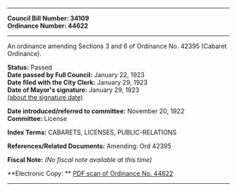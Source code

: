 * * * * *  
  
**Council Bill Number: [](#h0)[](#h2)34109**   
**Ordinance Number: 44622**  
  
* * * * *  
  
An ordinance amending Sections 3 and 6 of Ordinance No. 42395 (Cabaret Ordinance).  
  
**Status:** Passed   
**Date passed by Full Council:** January 22, 1923   
**Date filed with the City Clerk:** January 29, 1923   
**Date of Mayor's signature:** January 29, 1923   
[(about the signature date)](/~public/approvaldate.htm)   
  
  
**Date introduced/referred to committee:** November 20, 1922   
**Committee:** License   
  
**Index Terms:** CABARETS, LICENSES, PUBLIC-RELATIONS  
  
**References/Related Documents:** Amending: Ord 42395  
  
**Fiscal Note:** *(No fiscal note available at this time)*  
  
**Electronic Copy: ** [PDF scan of Ordinance No. 44622](/~archives/Ordinances/Ord_44622.pdf)  
  
* * * * *  
